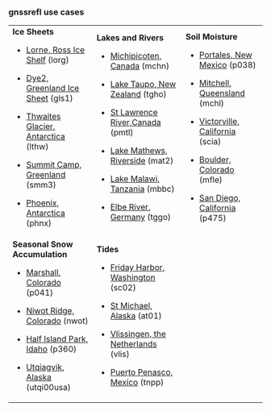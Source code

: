 
### gnssrefl use cases 


<table>
<TR>
<TD>
<B>Ice Sheets</B>

* [Lorne, Ross Ice Shelf](use_cases/use_lorg.md) (lorg)

* [Dye2, Greenland Ice Sheet](use_cases/use_gls1.md) (gls1)

* [Thwaites Glacier, Antarctica](use_cases/use_lthw.md) (lthw)

* [Summit Camp, Greenland](use_cases/use_smm3.md) (smm3)

* [Phoenix, Antarctica](use_cases/use_phnx.md) (phnx)
</TD>
<td>
<B>Lakes and Rivers</B>

* [Michipicoten, Canada](../use_cases/use_mchn.md) (mchn)

* [Lake Taupo, New Zealand](../use_cases/use_tgho.md) (tgho)

* [St Lawrence River,Canada](use_cases/use_pmtl.md) (pmtl)

* [Lake Mathews, Riverside](use_cases/use_mat2.md) (mat2)

* [Lake Malawi, Tanzania](use_cases/use_mbbc.md) (mbbc)

* [Elbe River, Germany](use_cases/use_tggo.md) (tggo)

</TD>
<TD>
<B>Soil Moisture </B>

* [Portales, New Mexico](use_cases/use_p038.md) (p038)

* [Mitchell, Queensland](use_cases/use_mchl.md) (mchl)

* [Victorville, California](use_cases/use_scia.md) (scia)

* [Boulder, Colorado](use_cases/use_mfle.md) (mfle)

* [San Diego, California](use_cases/use_p475.md) (p475)

</TD>
</TR>

<TR>

<TD>
<B>Seasonal Snow Accumulation</B>

* [Marshall, Colorado](use_cases/use_p041.md) (p041)

* [Niwot Ridge, Colorado](use_cases/use_nwot.md) (nwot)

* [Half Island Park, Idaho](use_cases/use_p360.md) (p360)

* [Utqiagvik, Alaska](use_cases/use_utqi.md) (utqi00usa)

</TD>
<TD>
<B>Tides</B>

* [Friday Harbor, Washington](use_cases/use_sc02.md) (sc02) 

* [St Michael, Alaska](use_cases/use_at01.md) (at01)

* [Vlissingen, the Netherlands](use_cases/use_vlis.md) (vlis)

* [Puerto Penasco, Mexico](use_cases/use_tnpp.md) (tnpp)

</TD>
</TR>
</Table>

